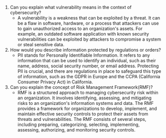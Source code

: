 1. Can you explain what vulnerability means in the context of cybersecurity?
   - A vulnerability is a weakness that can be exploited by a threat. It can be a flaw in software, hardware, or a process that attackers can use to gain unauthorized access to an organization's assets. For example, an outdated software application with known security vulnerabilities can be exploited by attackers to compromise a system or steal sensitive data.
2. How would you describe information protected by regulations or orders?
    - PII stands for Personally Identifiable Information. It refers to any information that can be used to identify an individual, such as their name, address, social security number, or email address. Protecting PII is crucial, and there are regulations in place to safeguard this type of information, such as the GDPR in Europe and the CCPA (California Consumer Privacy Act) in California.
3. Can you explain the concept of Risk Management Framework(RMF)?
    - RMF is a structured approach to managing cybersecurity risk within an organization. It involves identifying, assessing, and mitigating risks to an organization's information systems and data. The RMF provides a framework for organizations to develop, implement, and maintain effective security controls to protect their assets from threats and vulnerabilities. The RMF consists of several steps, including preparing, categorizing, selecting, implementing, assessing, authorizing, and monitoring security controls.

